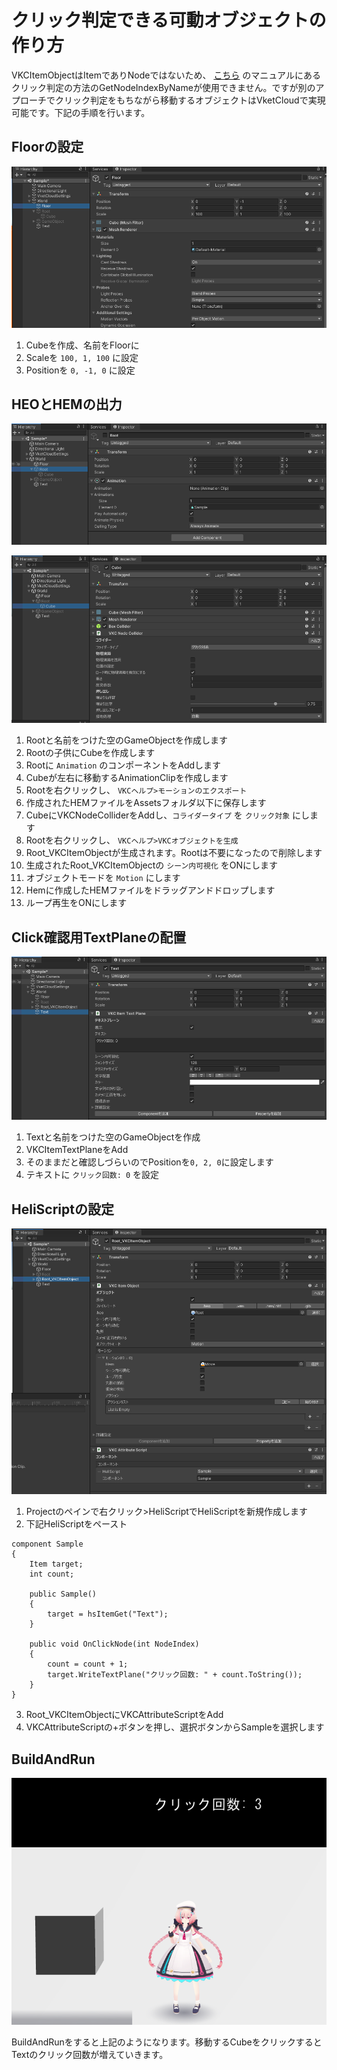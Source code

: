 # クリック判定できる可動オブジェクトの作り方

VKCItemObjectはItemでありNodeではないため、 [こちら](../hs/hs_overview.md) のマニュアルにあるクリック判定の方法のGetNodeIndexByNameが使用できません。ですが別のアプローチでクリック判定をもちながら移動するオブジェクトはVketCloudで実現可能です。下記の手順を行います。

## Floorの設定

![floor](img/movable_clickable_floor.png)

1. Cubeを作成、名前をFloorに
2. Scaleを `100, 1, 100` に設定
3. Positionを `0, -1, 0` に設定

## HEOとHEMの出力

![root](img/movable_clickable_root.png)

![cube](img/movable_clickable_cube.png)

1. Rootと名前をつけた空のGameObjectを作成します
2. Rootの子供にCubeを作成します
3. Rootに `Animation` のコンポーネントをAddします
4. Cubeが左右に移動するAnimationClipを作成します
5. Rootを右クリックし、 `VKCヘルプ>モーションのエクスポート` 
6. 作成されたHEMファイルをAssetsフォルダ以下に保存します
7. CubeにVKCNodeColliderをAddし、`コライダータイプ` を `クリック対象` にします
8. Rootを右クリックし、 `VKCヘルプ>VKCオブジェクトを生成`
9. Root_VKCItemObjectが生成されます。Rootは不要になったので削除します
10. 生成されたRoot_VKCItemObjectの `シーン内可視化` をONにします
11. オブジェクトモードを `Motion` にします
12. Hemに作成したHEMファイルをドラッグアンドドロップします
13. ループ再生をONにします

## Click確認用TextPlaneの配置

![text](img/movable_clickable_text.png)

1. Textと名前をつけた空のGameObjectを作成
2. VKCItemTextPlaneをAdd
3. そのままだと確認しづらいのでPositionを`0, 2, 0`に設定します
4. テキストに `クリック回数: 0` を設定

## HeliScriptの設定

![item_object](img/movable_clickable_item_object.png)

1. Projectのペインで右クリック>HeliScriptでHeliScriptを新規作成します
2. 下記HeliScriptをペースト

```
component Sample
{
    Item target;
    int count;

    public Sample()
    {
        target = hsItemGet("Text");
    }

    public void OnClickNode(int NodeIndex)
    {
        count = count + 1;
        target.WriteTextPlane("クリック回数: " + count.ToString());
    }
}
```

3. Root_VKCItemObjectにVKCAttributeScriptをAdd
4. VKCAttributeScriptの+ボタンを押し、選択ボタンからSampleを選択します

## BuildAndRun

![run](img/movable_clickable_run.png)

BuildAndRunをすると上記のようになります。移動するCubeをクリックするとTextのクリック回数が増えていきます。
